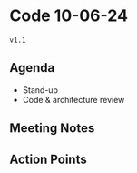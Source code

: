 # Code 10-06-24

`v1.1`

## Agenda

- Stand-up
- Code & architecture review

## Meeting Notes

## Action Points
